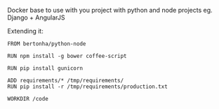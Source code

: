 Docker base to use with you project with python and node projects eg. Django + AngularJS

Extending it:

    FROM bertonha/python-node

    RUN npm install -g bower coffee-script

    RUN pip install gunicorn

    ADD requirements/* /tmp/requirements/
    RUN pip install -r /tmp/requirements/production.txt

    WORKDIR /code
